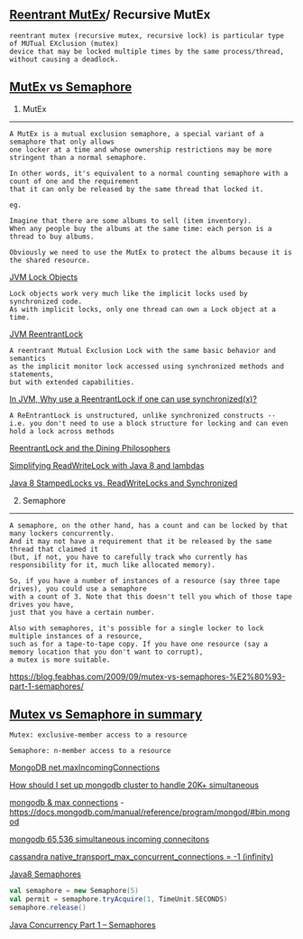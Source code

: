 [Reentrant MutEx](https://en.wikipedia.org/wiki/Reentrant_mutex)/ Recursive MutEx
----------------------------------------------------------------------------------

```
reentrant mutex (recursive mutex, recursive lock) is particular type of MUTual EXclusion (mutex)
device that may be locked multiple times by the same process/thread, without causing a deadlock.
```

[MutEx vs Semaphore](http://stackoverflow.com/questions/4039899/when-should-we-use-mutex-and-when-should-we-use-semaphore)
----------------------

1. MutEx
--------

```
A MutEx is a mutual exclusion semaphore, a special variant of a semaphore that only allows
one locker at a time and whose ownership restrictions may be more stringent than a normal semaphore.

In other words, it's equivalent to a normal counting semaphore with a count of one and the requirement
that it can only be released by the same thread that locked it.
```

```
eg.

Imagine that there are some albums to sell (item inventory).
When any people buy the albums at the same time: each person is a thread to buy albums.

Obviously we need to use the MutEx to protect the albums because it is the shared resource.
```


[JVM Lock Objects](https://docs.oracle.com/javase/tutorial/essential/concurrency/newlocks.html)

```
Lock objects work very much like the implicit locks used by synchronized code. 
As with implicit locks, only one thread can own a Lock object at a time.
```

[JVM ReentrantLock](https://docs.oracle.com/javase/7/docs/api/java/util/concurrent/locks/ReentrantLock.html)

```
A reentrant Mutual Exclusion Lock with the same basic behavior and semantics
as the implicit monitor lock accessed using synchronized methods and statements,
but with extended capabilities.
```

[In JVM, Why use a ReentrantLock if one can use synchronized(x)?](http://stackoverflow.com/a/11821900/432903)

```
A ReEntrantLock is unstructured, unlike synchronized constructs -- 
i.e. you don't need to use a block structure for locking and can even hold a lock across methods
```

[ReentrantLock and the Dining Philosophers](https://dzone.com/articles/reentrantlock-and-dining-philo)

[Simplifying ReadWriteLock with Java 8 and lambdas](http://www.nurkiewicz.com/2014/03/simplifying-readwritelock-with-java-8.html)

[Java 8 StampedLocks vs. ReadWriteLocks and Synchronized](http://blog.takipi.com/java-8-stampedlocks-vs-readwritelocks-and-synchronized/)

2. Semaphore
------------

```
A semaphore, on the other hand, has a count and can be locked by that many lockers concurrently. 
And it may not have a requirement that it be released by the same thread that claimed it 
(but, if not, you have to carefully track who currently has responsibility for it, much like allocated memory).

So, if you have a number of instances of a resource (say three tape drives), you could use a semaphore 
with a count of 3. Note that this doesn't tell you which of those tape drives you have, 
just that you have a certain number.

Also with semaphores, it's possible for a single locker to lock multiple instances of a resource, 
such as for a tape-to-tape copy. If you have one resource (say a memory location that you don't want to corrupt), 
a mutex is more suitable.
```

https://blog.feabhas.com/2009/09/mutex-vs-semaphores-%E2%80%93-part-1-semaphores/

[Mutex vs Semaphore in summary](http://stackoverflow.com/a/40282/432903)
--------

```
Mutex: exclusive-member access to a resource

Semaphore: n-member access to a resource
```


[MongoDB net.maxIncomingConnections](https://docs.mongodb.com/manual/reference/configuration-options/#net.maxIncomingConnections)

[How should I set up mongodb cluster to handle 20K+ simultaneous](http://stackoverflow.com/a/7867693/432903)

[mongodb & max connections](http://stackoverflow.com/a/8439729/432903) - https://docs.mongodb.com/manual/reference/program/mongod/#bin.mongod

[mongodb 65,536 simultaneous incoming connecitons](https://docs.mongodb.com/manual/reference/configuration-options/#net.maxIncomingConnections)

[cassandra native_transport_max_concurrent_connections = -1 (infinity)](http://docs.datastax.com/en/cassandra/2.1/cassandra/configuration/configCassandra_yaml_r.html?scroll=reference_ds_qfg_n1r_1k__native_transport_max_threads)

[Java8 Semaphores](http://winterbe.com/posts/2015/04/30/java8-concurrency-tutorial-synchronized-locks-examples/)

```scala
val semaphore = new Semaphore(5)
val permit = semaphore.tryAcquire(1, TimeUnit.SECONDS)
semaphore.release()
```

[Java Concurrency Part 1 – Semaphores](http://www.obsidianscheduler.com/blog/java-concurrency-part-1-semaphores/)
